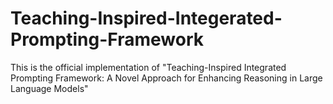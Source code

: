 # Teaching-Inspired-Integerated-Prompting-Framework
This is the official implementation of "Teaching-Inspired Integrated Prompting Framework: A Novel Approach
for Enhancing Reasoning in Large Language Models"
